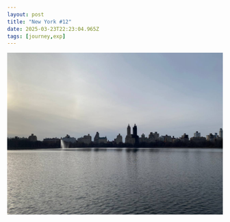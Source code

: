 ```yaml
---
layout: post
title: "New York #12"
date: 2025-03-23T22:23:04.965Z
tags: [journey,exp]
---
```


![New York #12](/assets/images/2025-03-23-image222304.png)


